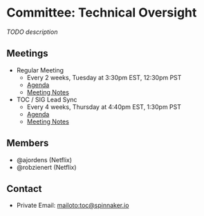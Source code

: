 # Committee: Technical Oversight

_TODO description_

## Meetings


* Regular Meeting
  * Every 2 weeks, Tuesday at 3:30pm EST, 12:30pm PST
  * [Agenda](meeting-notes/AGENDA.md)
  * [Meeting Notes](meeting-notes/2019.md)
* TOC / SIG Lead Sync
  * Every 4 weeks, Thursday at 4:40pm EST, 1:30pm PST
  * [Agenda](sig-lead-meeting-notes/AGENDA.md)
  * [Meeting Notes](sig-lead-meeting-notes/2019.md)

## Members

* @ajordens (Netflix)
* @robzienert (Netflix)

## Contact

* Private Email: [mailoto:toc@spinnaker.io](toc@spinnaker.io)
